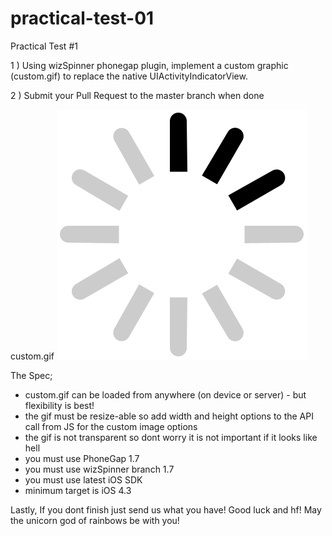 practical-test-01
=================

Practical Test #1

1 ) Using wizSpinner phonegap plugin, implement a custom graphic (custom.gif) to replace the native UIActivityIndicatorView.

2 ) Submit your Pull Request to the master branch when done

custom.gif
![custom](https://github.com/aogilvie/practical-test-01/raw/master/custom.gif)


The Spec;

- custom.gif can be loaded from anywhere (on device or server) - but flexibility is best!
- the gif must be resize-able so add width and height options to the API call from JS for the custom image options
- the gif is not transparent so dont worry it is not important if it looks like hell
- you must use PhoneGap 1.7
- you must use wizSpinner branch 1.7
- you must use latest iOS SDK
- minimum target is iOS 4.3

 
Lastly,
If you dont finish just send us what you have!
Good luck and hf! May the unicorn god of rainbows be with you!